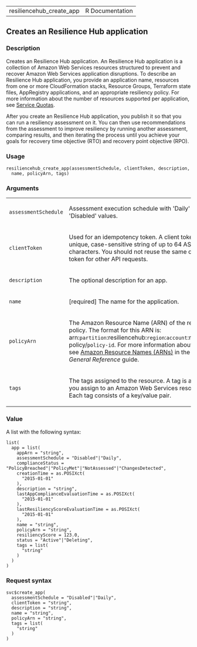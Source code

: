 <table style="width: 100%;">
<tbody>
<tr class="odd">
<td>resiliencehub_create_app</td>
<td style="text-align: right;">R Documentation</td>
</tr>
</tbody>
</table>

## Creates an Resilience Hub application

### Description

Creates an Resilience Hub application. An Resilience Hub application is
a collection of Amazon Web Services resources structured to prevent and
recover Amazon Web Services application disruptions. To describe an
Resilience Hub application, you provide an application name, resources
from one or more CloudFormation stacks, Resource Groups, Terraform state
files, AppRegistry applications, and an appropriate resiliency policy.
For more information about the number of resources supported per
application, see [Service
Quotas](https://docs.aws.amazon.com/general/latest/gr/resiliencehub.html#limits_resiliencehub).

After you create an Resilience Hub application, you publish it so that
you can run a resiliency assessment on it. You can then use
recommendations from the assessment to improve resiliency by running
another assessment, comparing results, and then iterating the process
until you achieve your goals for recovery time objective (RTO) and
recovery point objective (RPO).

### Usage

    resiliencehub_create_app(assessmentSchedule, clientToken, description,
      name, policyArn, tags)

### Arguments

<table>
<colgroup>
<col style="width: 35%" />
<col style="width: 65%" />
</colgroup>
<tbody>
<tr class="odd">
<td><code
id="resiliencehub_create_app_:_assessmentSchedule">assessmentSchedule</code></td>
<td><p>Assessment execution schedule with 'Daily' or 'Disabled'
values.</p></td>
</tr>
<tr class="even">
<td><code
id="resiliencehub_create_app_:_clientToken">clientToken</code></td>
<td><p>Used for an idempotency token. A client token is a unique,
case-sensitive string of up to 64 ASCII characters. You should not reuse
the same client token for other API requests.</p></td>
</tr>
<tr class="odd">
<td><code
id="resiliencehub_create_app_:_description">description</code></td>
<td><p>The optional description for an app.</p></td>
</tr>
<tr class="even">
<td><code id="resiliencehub_create_app_:_name">name</code></td>
<td><p>[required] The name for the application.</p></td>
</tr>
<tr class="odd">
<td><code
id="resiliencehub_create_app_:_policyArn">policyArn</code></td>
<td><p>The Amazon Resource Name (ARN) of the resiliency policy. The
format for this ARN is:
arn:<code>partition</code>:resiliencehub:<code>region</code>:<code>account</code>:resiliency-policy/<code>policy-id</code>.
For more information about ARNs, see <a
href="https://docs.aws.amazon.com/IAM/latest/UserGuide/reference-arns.html">Amazon
Resource Names (ARNs)</a> in the <em>AWS General Reference</em>
guide.</p></td>
</tr>
<tr class="even">
<td><code id="resiliencehub_create_app_:_tags">tags</code></td>
<td><p>The tags assigned to the resource. A tag is a label that you
assign to an Amazon Web Services resource. Each tag consists of a
key/value pair.</p></td>
</tr>
</tbody>
</table>

### Value

A list with the following syntax:

    list(
      app = list(
        appArn = "string",
        assessmentSchedule = "Disabled"|"Daily",
        complianceStatus = "PolicyBreached"|"PolicyMet"|"NotAssessed"|"ChangesDetected",
        creationTime = as.POSIXct(
          "2015-01-01"
        ),
        description = "string",
        lastAppComplianceEvaluationTime = as.POSIXct(
          "2015-01-01"
        ),
        lastResiliencyScoreEvaluationTime = as.POSIXct(
          "2015-01-01"
        ),
        name = "string",
        policyArn = "string",
        resiliencyScore = 123.0,
        status = "Active"|"Deleting",
        tags = list(
          "string"
        )
      )
    )

### Request syntax

    svc$create_app(
      assessmentSchedule = "Disabled"|"Daily",
      clientToken = "string",
      description = "string",
      name = "string",
      policyArn = "string",
      tags = list(
        "string"
      )
    )
